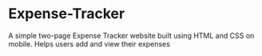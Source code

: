 # Expense-Tracker
A simple two-page Expense Tracker website built using HTML and CSS on mobile. Helps users add and view their expenses
